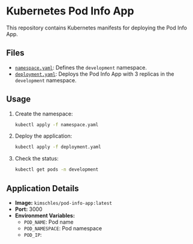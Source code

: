 # Kubernetes Pod Info App

This repository contains Kubernetes manifests for deploying the Pod Info App.

## Files

- [`namespace.yaml`](namespace.yaml): Defines the `development` namespace.
- [`deployment.yaml`](deployment.yaml): Deploys the Pod Info App with 3 replicas in the `development` namespace.

## Usage

1. Create the namespace:

   ```sh
   kubectl apply -f namespace.yaml
   ```

2. Deploy the application:

   ```sh
   kubectl apply -f deployment.yaml
   ```

3. Check the status:
   ```sh
   kubectl get pods -n development
   ```

## Application Details

- **Image:** `kimschles/pod-info-app:latest`
- **Port:** 3000
- **Environment Variables:**
  - `POD_NAME`: Pod name
  - `POD_NAMESPACE`: Pod namespace
  - `POD_IP`:
